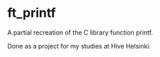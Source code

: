 # ft_printf

A partial recreation of the C library function printf.

Done as a project for my studies at Hive Helsinki.
